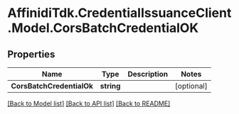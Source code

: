 # AffinidiTdk.CredentialIssuanceClient.Model.CorsBatchCredentialOK

## Properties

Name | Type | Description | Notes
------------ | ------------- | ------------- | -------------
**CorsBatchCredentialOk** | **string** |  | [optional] 

[[Back to Model list]](../README.md#documentation-for-models) [[Back to API list]](../README.md#documentation-for-api-endpoints) [[Back to README]](../README.md)

